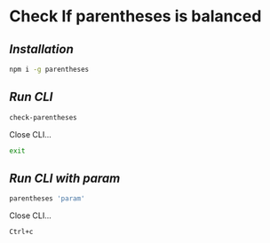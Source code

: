 # Сheck If parentheses is balanced

## _Installation_ 

```sh
npm i -g parentheses
```

## _Run CLI_

```sh
check-parentheses
```

Close CLI...

```sh
exit
```

## _Run CLI with param_ 

```sh
parentheses 'param'
```

Close CLI...

```sh
Ctrl+c
```
